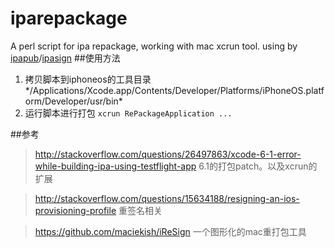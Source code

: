 # iparepackage
A perl script for ipa repackage, working with mac xcrun tool. using by [ipapub](https://github.com/rayer4u/ipapub)/[ipasign](https://github.com/rayer4u/ipasign)
##使用方法
1. 拷贝脚本到iphoneos的工具目录*/Applications/Xcode.app/Contents/Developer/Platforms/iPhoneOS.platform/Developer/usr/bin*
2. 运行脚本进行打包
`xcrun RePackageApplication ...`

##参考
><http://stackoverflow.com/questions/26497863/xcode-6-1-error-while-building-ipa-using-testflight-app>
6.1的打包patch。以及xcrun的扩展

><http://stackoverflow.com/questions/15634188/resigning-an-ios-provisioning-profile>
重签名相关

><https://github.com/maciekish/iReSign>
一个图形化的mac重打包工具
